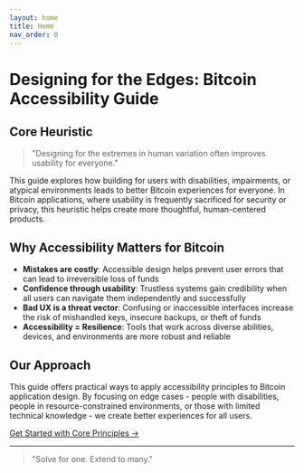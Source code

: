 ```yaml
---
layout: home
title: Home
nav_order: 0
---
```


# Designing for the Edges: Bitcoin Accessibility Guide

## Core Heuristic

> "Designing for the extremes in human variation often improves usability for everyone."

This guide explores how building for users with disabilities, impairments, or atypical environments leads to better Bitcoin experiences for everyone. In Bitcoin applications, where usability is frequently sacrificed for security or privacy, this heuristic helps create more thoughtful, human-centered products.

## Why Accessibility Matters for Bitcoin

- **Mistakes are costly**: Accessible design helps prevent user errors that can lead to irreversible loss of funds
- **Confidence through usability**: Trustless systems gain credibility when all users can navigate them independently and successfully
- **Bad UX is a threat vector**: Confusing or inaccessible interfaces increase the risk of mishandled keys, insecure backups, or theft of funds
- **Accessibility = Resilience**: Tools that work across diverse abilities, devices, and environments are more robust and reliable

## Our Approach

This guide offers practical ways to apply accessibility principles to Bitcoin application design. By focusing on edge cases - people with disabilities, people in resource-constrained environments, or those with limited technical knowledge - we create better experiences for all users.

[Get Started with Core Principles →](principles.html)

---

> "Solve for one. Extend to many."
